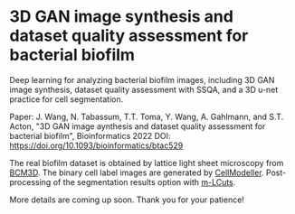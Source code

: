 # 3D GAN image synthesis and dataset quality assessment for bacterial biofilm
Deep learning for analyzing bacterial biofilm images, including 3D GAN image synthesis, dataset quality assessment with SSQA, and a 3D u-net practice for cell segmentation.

Paper:
J. Wang, N. Tabassum, T.T. Toma, Y. Wang, A. Gahlmann, and S.T. Acton,
"3D GAN image aynthesis and dataset quality assessment for bacterial biofilm", Bioinformatics 2022
DOI: https://doi.org/10.1093/bioinformatics/btac529

The real biofilm dataset is obtained by lattice light sheet microscopy from [BCM3D](https://github.com/GahlmannLab/BCM3D). The binary cell label images are generated by [CellModeller](https://haselofflab.github.io/CellModeller/). Post-processing of the segmentation results option with [m-LCuts](https://github.com/jwang-c/mlcuts).


More details are coming up soon. Thank you for your patience!
